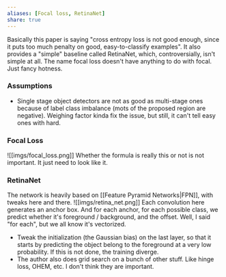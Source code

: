 ```yaml
---
aliases: [Focal loss, RetinaNet]
share: true
---
```


Basically this paper is saying "cross entropy loss is not good enough, since it puts too much penalty on good, easy-to-classify examples". It also provides a "simple" baseline called RetinaNet, which, controversially, isn't simple at all. The name focal loss doesn't have anything to do with focal. Just fancy hotness.

### Assumptions

- Single stage object detectors are not as good as multi-stage ones because of label class imbalance (mots of the proposed region are negative). Weighing factor kinda fix the issue, but still, it can't tell easy ones with hard.

### Focal Loss

![[imgs/focal_loss.png]]
Whether the formula is really this or not is not important. It just need to look like it.

### RetinaNet

The network is heavily based on [[Feature Pyramid Networks|FPN]], with tweaks here and there.
![[imgs/retina_net.png]]
Each convolution here generates an anchor box. And for each anchor, for each possible class, we predict whether it's foreground / background, and the offset. Well, I said "for each", but we all know it's vectorized.

- Tweak the initialization (the Gaussian bias) on the last layer, so that it starts by predicting the object belong to the foreground at a very low probability. If this is not done, the training diverge.
- The author also does grid search on a bunch of other stuff. Like hinge loss, OHEM, etc. I don't think they are important.